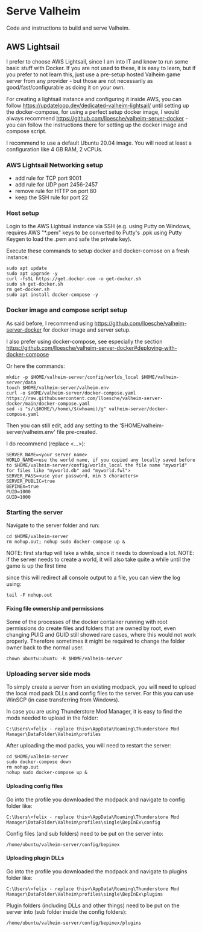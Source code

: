 # Serve Valheim 

Code and instructions to build and serve Valheim.

## AWS Lightsail

I prefer to choose AWS Lightsail, since I am into IT and know to run some basic stuff with Docker. If you are not used to these, it is easy to learn, but if you prefer to not learn this, just use a pre-setup hosted Valheim game server from any provider - but those are not necessarily as good/fast/configurable as doing it on your own.

For creating a lightsail instance and configuring it inside AWS, you can follow https://updateloop.dev/dedicated-valheim-lightsail/ until setting up the docker-compose, for using a perfect setup docker image, I would always recommend https://github.com/lloesche/valheim-server-docker - you can follow the instructions there for setting up the docker image and compose script.

I recommend to use a default Ubuntu 20.04 image. You will need at least a configuration like 4 GB RAM, 2 vCPUs. 

### AWS Lightsail Networking setup

* add rule for TCP port 9001
* add rule for UDP port 2456-2457
* remove rule for HTTP on port 80
* keep the SSH rule for port 22

### Host setup

Login to the AWS Lightsail instance via SSH (e.g. using Putty on Windows, requires AWS "*.pem" keys to be converted to Putty's .ppk using Putty Keygen to load the .pem and safe the private key).

Execute these commands to setup docker and docker-comose on a fresh instance:
```
sudo apt update
sudo apt upgrade -y
curl -fsSL https://get.docker.com -o get-docker.sh
sudo sh get-docker.sh
rm get-docker.sh
sudo apt install docker-compose -y
```

### Docker image and compose script setup

As said before, I recommend using https://github.com/lloesche/valheim-server-docker for docker image and server setup.

I also prefer using docker-compose, see especially the section https://github.com/lloesche/valheim-server-docker#deploying-with-docker-compose 

Or here the commands:
```
mkdir -p $HOME/valheim-server/config/worlds_local $HOME/valheim-server/data
touch $HOME/valheim-server/valheim.env
curl -o $HOME/valheim-server/docker-compose.yaml https://raw.githubusercontent.com/lloesche/valheim-server-docker/main/docker-compose.yaml
sed -i "s/\$HOME/\/home\/$(whoami)/g" valheim-server/docker-compose.yaml
```

Then you can still edit, add any setting to the '$HOME/valheim-server/valheim.env' file pre-created. 

I do recommend (replace <...>):
```
SERVER_NAME=<your server name>
WORLD_NAME=<use the world name, if you copied any locally saved before to $HOME/valheim-server/config/worlds_local the file name "myworld" for files like "myworld.db" and "myworld.fwl">
SERVER_PASS=<use your password, min 5 characters>
SERVER_PUBLIC=true
BEPINEX=true
PUID=1000
GUID=1000
```

### Starting the server

Navigate to the server folder and run:
```
cd $HOME/valheim-server
rm nohup.out; nohup sudo docker-compose up & 
```

NOTE: first startup will take a while, since it needs to download a lot.
NOTE: if the server needs to create a world, it will also take quite a while until the game is up the first time

since this will redirect all console output to a file, you can view the log using:
```
tail -F nohup.out
```

#### Fixing file ownership and permissions

Some of the processes of the docker container running with root permissions do create files and folders that are owned by root, even changing PUIG and GUID still showed rare cases, where this would not work properly. Therefore sometimes it might be required to change the folder owner back to the normal user.
```
chown ubuntu:ubuntu -R $HOME/valheim-server
```

### Uploading server side mods

To simply create a server from an existing modpack, you will need to upload the local mod pack DLLs and config files to the server. For this you can use WinSCP (in case transferring from Windows).

In case you are using Thunderstore Mod Manager, it is easy to find the mods needed to upload in the folder:
```
C:\Users\<felix - replace this>\AppData\Roaming\Thunderstore Mod Manager\DataFolder\Valheim\profiles
```

After uploading the mod packs, you will need to restart the server:
```
cd $HOME/valheim-server
sudo docker-compose down
rm nohup.out
nohup sudo docker-compose up & 
```

#### Uploading config files

Go into the profile you downloaded the modpack and navigate to config folder like:
```
C:\Users\<felix - replace this>\AppData\Roaming\Thunderstore Mod Manager\DataFolder\Valheim\profiles\single\BepInEx\config
```

Config files (and sub folders) need to be put on the server into:
```
/home/ubuntu/valheim-server/config/bepinex
```

#### Uploading plugin DLLs

Go into the profile you downloaded the modpack and navigate to plugins folder like:
```
C:\Users\<felix - replace this>\AppData\Roaming\Thunderstore Mod Manager\DataFolder\Valheim\profiles\single\BepInEx\plugins
```

Plugin folders (including DLLs and other things) need to be put on the server into (sub folder inside the config folders):
```
/home/ubuntu/valheim-server/config/bepinex/plugins
```


